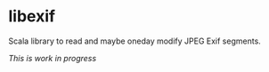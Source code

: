 libexif
=======

Scala library to read and maybe oneday modify JPEG Exif segments.

*This is work in progress*

